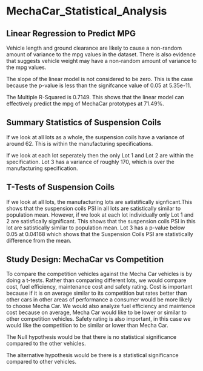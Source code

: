 # MechaCar_Statistical_Analysis

## Linear Regression to Predict MPG 

Vehicle length and ground clearance are likely to cause a non-random amount of variance to the mpg values in the dataset. There is also evidence that suggests vehicle weight may have a non-random amount of variance to the mpg values. 

The slope of the linear model is not considered to be zero. This is the case because the p-value is less than the signifcance value of 0.05 at 5.35e-11. 

The Multiple R-Squared is 0.7149. This shows that the linear model can effectively predict the mpg of MechaCar prototypes at 71.49%. 

## Summary Statistics of Suspension Coils

If we look at all lots as a whole, the suspension coils have a variance of around 62. This is within the manufacturing specifications. 

If we look at each lot seperately then the only Lot 1 and Lot 2 are within the specification. Lot 3 has a variance of roughly 170, which is over the manufacturing specification. 

## T-Tests of Suspension Coils 

If we look at all lots, the manufacturing lots are satistifically signficant.This shows that the suspension coils PSI in all lots are satistically similar to population mean. However, if we look at each lot individually only Lot 1 and 2 are satisfically significant. This shows that the suspension coils PSI in this lot are satistically similar to population mean. Lot 3 has a p-value below 0.05 at 0.04168 which shows that the Suspension Coils PSI are statistically difference from the mean. 

## Study Design: MechaCar vs Competition 

To compare the competition vehicles against the Mecha Car vehicles is by doing a t-tests. Rather than comparing different lots, we would compare cost, fuel efficiency, maintenance cost and safety rating. Cost is important because if it is on average similar to its competition but rates better than other cars in other areas of performance a consumer would be more likely to choose Mecha Car. We would also analyze fuel efficiency and maintence cost because on average, Mecha Car would like to be lower or similar to other competition vehicles. Safety rating is also important, in this case we would like the competition to be similar or lower than Mecha Car.

The Null hypothesis would be that there is no statistical significance compared to the other vehicles. 

The alternative hypothesis would be there is a statistical significance compared to other vehicles. 
